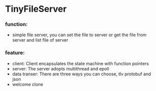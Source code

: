 # TinyFileServer
### function: 
* simple file server, you can set the file to server or get the file from server and list file of server
### feature:
* client: Client encapsulates the state machine with function pointers
* server: The server adopts multithread and epoll
* data transer: There are three ways you can choose, tlv protobuf and json
* welcome clone
